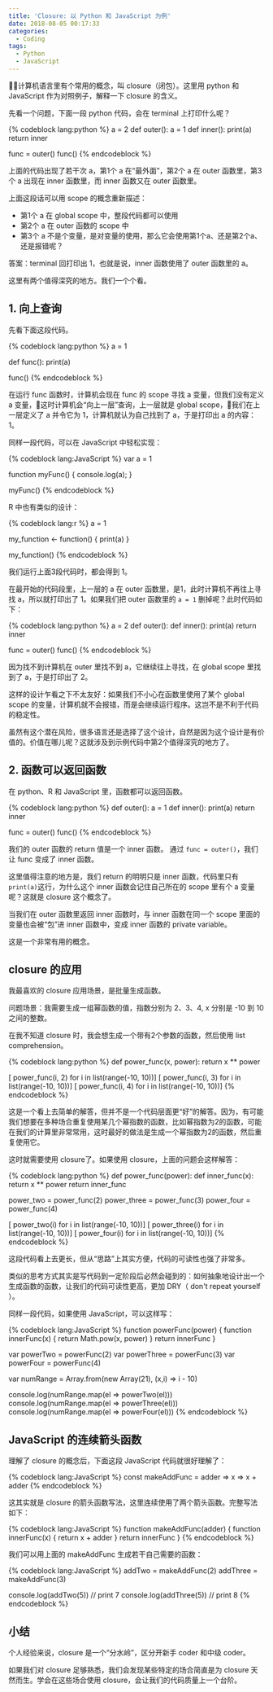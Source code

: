 ```yaml
---
title: 'Closure: 以 Python 和 JavaScript 为例'
date: 2018-08-05 00:17:33
categories:
  - Coding
tags:
  - Python
  - JavaScript
---
```


计算机语言里有个常用的概念，叫 closure（闭包）。这里用 python 和 JavaScript 作为对照例子，解释一下 closure 的含义。

先看一个问题，下面一段 python 代码，会在 terminal 上打印什么呢？

{% codeblock lang:python %}
a = 2
def outer():
  a = 1
  def inner():
    print(a)
  return inner

func = outer()
func()
{% endcodeblock %}

<!-- more -->

上面的代码出现了若干次 a，第1个 a 在“最外面”，第2个 a 在 outer 函数里，第3个 a 出现在 inner 函数里，而 inner 函数又在 outer 函数里。

上面这段话可以用 scope 的概念重新描述：
- 第1个 a 在 global scope 中，整段代码都可以使用
- 第2个 a 在 outer 函数的 scope 中
- 第3个 a 不是个变量，是对变量的使用，那么它会使用第1个a、还是第2个a、还是报错呢？

答案：terminal 回打印出 1，也就是说，inner 函数使用了 outer 函数里的 a。

这里有两个值得深究的地方。我们一个个看。

## 1. 向上查询

先看下面这段代码。

{% codeblock lang:python %}
a = 1

def func():
  print(a)

func()
{% endcodeblock %}

在运行 func 函数时，计算机会现在 func 的 scope 寻找 a 变量，但我们没有定义 a 变量，这时计算机会“向上一层”查询，上一层就是 global scope，我们在上一层定义了 a 并令它为 1，计算机就认为自己找到了 a，于是打印出 a 的内容：1。

同样一段代码，可以在 JavaScript 中轻松实现：

{% codeblock lang:JavaScript %}
var a = 1

function myFunc() {
  console.log(a);
}

myFunc()
{% endcodeblock %}


R 中也有类似的设计：

{% codeblock lang:r %}
a = 1

my_function <- function() {
  print(a)
}

my_function()
{% endcodeblock %}

我们运行上面3段代码时，都会得到 1。

在最开始的代码段里，上一层的 a 在 outer 函数里，是1，此时计算机不再往上寻找 a，所以就打印出了 1。如果我们把 outer 函数里的 `a = 1` 删掉呢？此时代码如下：

{% codeblock lang:python %}
a = 2
def outer():
  def inner():
    print(a)
  return inner

func = outer()
func()
{% endcodeblock %}

因为找不到计算机在 outer 里找不到 a，它继续往上寻找，在 global scope 里找到了 a，于是打印出了 2。

这样的设计乍看之下不太友好：如果我们不小心在函数里使用了某个 global scope 的变量，计算机就不会报错，而是会继续运行程序。这岂不是不利于代码的稳定性。

虽然有这个潜在风险，很多语言还是选择了这个设计，自然是因为这个设计是有价值的。价值在哪儿呢？这就涉及到示例代码中第2个值得深究的地方了。


## 2. 函数可以返回函数 

在 python、R 和 JavaScript 里，函数都可以返回函数。

{% codeblock lang:python %}
def outer():
  a = 1
  def inner():
    print(a)
  return inner

func = outer()
func()
{% endcodeblock %}

我们的 outer 函数的 return 值是一个 inner 函数。
通过 `func = outer()`，我们让 func 变成了 inner 函数。

这里值得注意的地方是，我们 return 的明明只是 inner 函数，代码里只有 `print(a)`这行，为什么这个 inner 函数会记住自己所在的 scope 里有个 a 变量呢？这就是 closure 这个概念了。

当我们在 outer 函数里返回 inner 函数时，与 inner 函数在同一个 scope 里面的变量也会被“包”进 inner 函数中，变成 inner 函数的 private variable。

这是一个非常有用的概念。

## closure 的应用

我最喜欢的 closure 应用场景，是批量生成函数。

问题场景：我需要生成一组幂函数的值，指数分别为 2、3、4, x 分别是 -10 到 10 之间的整数。

在我不知道 closure 时，我会想生成一个带有2个参数的函数，然后使用 list comprehension。

{% codeblock lang:python %}
def power_func(x, power):
  return x ** power

[ power_func(i, 2) for i in list(range(-10, 10))]
[ power_func(i, 3) for i in list(range(-10, 10))]
[ power_func(i, 4) for i in list(range(-10, 10))]
{% endcodeblock %}

这是一个看上去简单的解答，但并不是一个代码层面更“好”的解答。因为，有可能我们想要在多种场合重复使用某几个幂指数的函数，比如幂指数为2的函数，可能在我们的计算里非常常用，这时最好的做法是生成一个幂指数为2的函数，然后重复使用它。

这时就需要使用 closure了。如果使用 closure，上面的问题会这样解答：

{% codeblock lang:python %}
def power_func(power):
  def inner_func(x):
    return x ** power
  return inner_func

power_two = power_func(2)
power_three = power_func(3)
power_four = power_func(4)


[ power_two(i) for i in list(range(-10, 10))]
[ power_three(i) for i in list(range(-10, 10))]
[ power_four(i) for i in list(range(-10, 10))]
{% endcodeblock %}

这段代码看上去更长，但从“思路”上其实方便，代码的可读性也强了非常多。

类似的思考方式其实是写代码到一定阶段后必然会碰到的：如何抽象地设计出一个生成函数的函数，让我们的代码可读性更高，更加 DRY（ don't repeat yourself ）。

同样一段代码，如果使用 JavaScript，可以这样写：

{% codeblock lang:JavaScript %}
function powerFunc(power) {
  function innerFunc(x) {
    return Math.pow(x, power)
  }
  return innerFunc
}


var powerTwo = powerFunc(2)
var powerThree = powerFunc(3)
var powerFour = powerFunc(4)

var numRange = Array.from(new Array(21), (x,i) => i - 10)

console.log(numRange.map(el => powerTwo(el)))
console.log(numRange.map(el => powerThree(el)))
console.log(numRange.map(el => powerFour(el)))
{% endcodeblock %}


## JavaScript 的连续箭头函数

理解了 closure 的概念后，下面这段 JavaScript 代码就很好理解了：

{% codeblock lang:JavaScript %}
const makeAddFunc = adder => x => x + adder
{% endcodeblock %}

这其实就是 closure 的箭头函数写法，这里连续使用了两个箭头函数。完整写法如下：

{% codeblock lang:JavaScript %}
function makeAddFunc(adder) {
  function innerFunc(x) {
    return x + adder
  }
  return innerFunc
}
{% endcodeblock %}

我们可以用上面的 makeAddFunc 生成若干自己需要的函数：

{% codeblock lang:JavaScript %}
addTwo = makeAddFunc(2)
addThree = makeAddFunc(3)

console.log(addTwo(5)) // print 7
console.log(addThree(5)) // print 8
{% endcodeblock %}



## 小结

个人经验来说，closure 是一个“分水岭”，区分开新手 coder 和中级 coder。

如果我们对 closure 足够熟悉，我们会发现某些特定的场合简直是为 closure 天然而生。学会在这些场合使用 closure，会让我们的代码质量上一个台阶。
